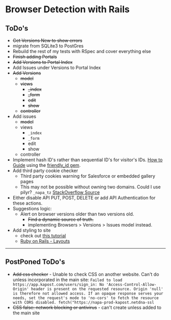 # Browser Detection with Rails

## ToDo's
 - ~~Get Versions New to show errors~~
 - migrate from SQLite3 to PostGres
 - Rebuild the rest of my tests with RSpec and cover everything else
 - ~~Finish adding Portals~~
 - ~~Add Versions to Portal Index~~
 - Add Issues under Versions to Portal Index
 - ~~Add Versions~~
    - ~~model~~
    - ~~views~~
        - ~~_index~~
        - ~~_form~~
        - ~~edit~~
        - ~~show~~
    - ~~controller~~
 - Add issues
     - ~~model~~
     - views
         - `_index`
         - `_form`
         - edit
         - show
     - controller
 - Implement hash ID's rather than sequential ID's for visitor's IDs. [How to Guide](https://hackernoon.com/how-to-use-hash-ids-in-your-url-in-ruby-on-rails-5-e8b7cdd31733) using the [friendly_id gem](https://github.com/norman/friendly_id).
 - Add third party cookie checker
    - Third party cookies warning for Salesforce or embedded gallery pages
    - This may not be possible without owning two domains. Could I use pilyr? `_napa_tz` [StackOverflow Source](https://stackoverflow.com/questions/3550790/check-if-third-party-cookies-are-enabled)
- Either disable API PUT, POST, DELETE or add API Authentication for these actions.
 - Suggestions logic:
    - Alert on browser versions older than two versions old.
        - ~~Find a dynamic source of truth.~~
        - implementing Browsers > Versions > Issues model instead.
- Add styling to site
    - check out [this tutorial](https://www.railstutorial.org/book/rails_flavored_ruby#cha-rails_flavored_ruby)
    - [Ruby on Rails - Layouts](https://www.tutorialspoint.com/ruby-on-rails/rails-layouts.htm)
---

## PostPoned ToDo's
- ~~Add css checker~~
      - Unable to check CSS on another website. Can't do unless incorporated in the main site:
        ```
        Failed to load https://app.kapost.com/users/sign_in: No 'Access-Control-Allow-Origin' header is present on the requested resource. Origin 'null' is therefore not allowed access. If an opaque response serves your needs, set the request's mode to 'no-cors' to fetch the resource with CORS disabled.
        fetch("https://napa-prod-kapost.netdna-ssl
        ```
- ~~CSS false: network blocking or antivirus~~
         - can't create unless added to the main site
